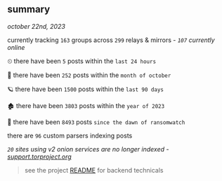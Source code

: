 
## summary
_october 22nd, 2023_

currently tracking `163` groups across `299` relays & mirrors - _`107` currently online_

⏲ there have been `5` posts within the `last 24 hours`

🦈 there have been `252` posts within the `month of october`

🪐 there have been `1500` posts within the `last 90 days`

🏚 there have been `3803` posts within the `year of 2023`

🦕 there have been `8493` posts `since the dawn of ransomwatch`

there are `96` custom parsers indexing posts

_`20` sites using v2 onion services are no longer indexed - [support.torproject.org](https://support.torproject.org/onionservices/v2-deprecation/)_

> see the project [README](https://github.com/joshhighet/ransomwatch#ransomwatch--) for backend technicals
